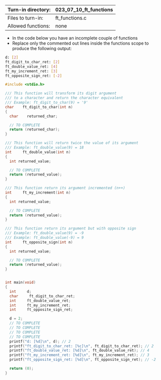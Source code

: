 Turn-in directory: | 023_07_10_ft_functions |
-------------|-------------|
Files to turn-in: | ft_functions.c |
Allowed functions: | none
* In the code below you have an incomplete couple of functions
* Replace only the commented out lines inside the functions scope to produce the following output:

<endl>
  
  ```Bash
d: [2]
ft_digit_to_char_ret: [2]
ft_double_value_ret: [4]
ft_my_increment_ret: [3]
ft_opposite_sign_ret: [-2]
  ```

<endl>
  
  ```C
  #include <stdio.h>

/// This function will transform its digit argument
/// to a character and return the character equivalent
/// Example: ft_digit_to_char(9) = '9'
char	ft_digit_to_char(int n)
{
	char	returned_char;

	// TO COMPLETE
	return (returned_char);
}

/// This function will return twice the value of its argument
/// Example: ft_double_value(9) = 18
int		ft_double_value(int n)
{
	int	returned_value;

	// TO COMPLETE
	return (returned_value);
}

/// This function return its argument incremented (n++)
int		ft_my_increment(int n)
{
	int	returned_value;

	// TO COMPLETE
	return (returned_value);
}

/// This function return its argument but with opposite sign
/// Example: ft_double_value(9) = -9
/// Example: ft_double_value(-9) = 9
int		ft_opposite_sign(int n)
{
	int	returned_value;

	// TO COMPLETE
	return (returned_value);
}


int main(void)
{
	int		d;
	char	 ft_digit_to_char_ret;
	int		ft_double_value_ret;
	int		ft_my_increment_ret;
	int		ft_opposite_sign_ret;

	d = 2;
	// TO COMPLETE
	// TO COMPLETE
	// TO COMPLETE
	// TO COMPLETE
	printf("d: [%d]\n", d); // 2
	printf("ft_digit_to_char_ret: [%c]\n", ft_digit_to_char_ret); // 2
	printf("ft_double_value_ret: [%d]\n", ft_double_value_ret); // 4
	printf("ft_my_increment_ret: [%d]\n", ft_my_increment_ret); // 3
	printf("ft_opposite_sign_ret: [%d]\n", ft_opposite_sign_ret); // -2

	return (0);
}
  ```
